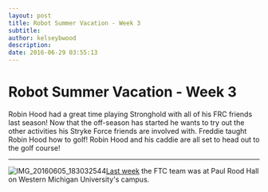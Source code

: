 ```yaml
---
layout: post
title: Robot Summer Vacation - Week 3
subtitle:
author: kelseybwood
description:
date: 2016-06-29 03:55:13
---
```


# Robot Summer Vacation - Week 3

Robin Hood had a great time playing Stronghold with all of his FRC friends last season! Now that the off-season has started he wants to try out the other activities his Stryke Force friends are involved with. Freddie taught Robin Hood how to golf! Robin Hood and his caddie are all set to head out to the golf course!  

* * *

![IMG_20160605_183032544](/wp-content/uploads/2016/06/IMG_20160605_183032544-150x150.jpg)[Last week](http://strykeforce.org/2016/06/21/robot-summer-vacation-week-2/) the FTC team was at Paul Rood Hall on Western Michigan University's campus.
